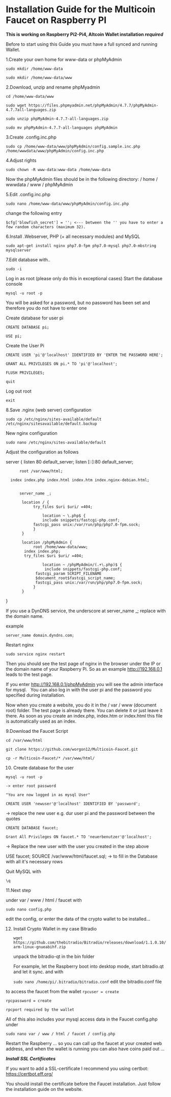 
# Installation Guide for the Multicoin Faucet on Raspberry PI
**This is working on Raspberry Pi2-Pi4, Altcoin Wallet installation _required_**

Before to start using this Guide you must have a full synced and running Wallet.

1.Create your own home for www-data or phpMyAdmin

  `sudo mkdir /home/www-data`
  
  `sudo mkdir /home/www-data/www`

2.Download, unzip and rename phpMyadmin

  `cd /home/www-data/www`
  
  `sudo wget https://files.phpmyadmin.net/phpMyAdmin/4.7.7/phpMyAdmin-4.7.7all-languages.zip`
  
  `sudo unzip phpMyAdmin-4.7.7-all-languages.zip`
  
  `sudo mv phpMyAdmin-4.7.7-all-languages phpMyAdmin` 
  

3.Create .config.inc.php

  `sudo cp /home/www-data/www/phpMyAdmin/config.sample.inc.php /home/wwwdata/www/phpMyAdmin/config.inc.php`

4.Adjust rights

 `sudo chown -R www-data:www-data /home/www-data`
 
  Now the phpMyAdmin files should be in the following directory: / home / wwwdata / www / phpMyAdmin

5.Edit .config.inc.php

  `sudo nano /home/www-data/www/phpMyAdmin/config.inc.php`
  
  change the following entry
  
  `$cfg['blowfish_secret'] = ''; <--- between the '' you have to enter a few random characters (maximum 32).`
  
6.Install .Webserver, PHP (+ all necessary modules) and MySQL

  `sudo apt-get install nginx php7.0-fpm php7.0-mysql php7.0-mbstring mysqlserver`
  
7.Edit database with..

  `sudo -i `
  
  Log in as root (please only do this in exceptional cases) Start the database console
  
  `mysql -u root -p`
  
  You will be asked for a password, but no password has been set and therefore you do not have to enter one
  
  Create database for user pi
  
  `CREATE DATABASE pi;`
  
  `USE pi;`
  
  Create the User Pi
  
  `CREATE USER 'pi'@'localhost' IDENTIFIED BY 'ENTER THE PASSWORD HERE';`
  
  `GRANT ALL PRIVILEGES ON pi.* TO 'pi'@'localhost';`
  
  `FLUSH PRIVILEGES;`
  
  `quit`
  
  Log out root
  
  `exit`
  
8.Save .nginx (web server) configuration

  `sudo cp /etc/nginx/sites-available/default /etc/nginx/sitesavailable/default.backup`
  
  New nginx configuration
  
  `sudo nano /etc/nginx/sites-available/default`
  
  Adjust the configuration as follows
  
  server { 
          listen 80 default_server;
	  listen [::]:80 default_server; 
 
          root /var/www/html;
          
	  index index.php index.html index.htm index.nginx-debian.html;
          
 
          server_name _;
 
           location / {
	            try_files $uri $uri/ =404; 
 
                    location ~ \.php$ {
		            include snippets/fastcgi-php.conf;
			    fastcgi_pass unix:/var/run/php/php7.0-fpm.sock;
	            }  
           } 
 
           location /phpMyAdmin {
	            root /home/www-data/www;
		    index index.php;
		    try_files $uri $uri/ =404;
 
                    location ~ /phpMyAdmin/(.+\.php)$ {
		             include snippets/fastcgi-php.conf;
			     fastcgi_param SCRIPT_FILENAME
			     $document_root$fastcgi_script_name;
			     fastcgi_pass unix:/var/run/php/php7.0-fpm.sock;
	            }
           }
  }
  
  
  If you use a DynDNS service, the underscore at server_name _; replace with the domain name.
  
  example
  
  `server_name domain.dyndns.com;`
  
  Restart nginx
  
  `sudo service nginx restart`
  
  Then you should see the test page of nginx in the browser under the IP or the domain name of your Raspberry Pi.
  So as an example http://192.168.0.1 leads to the test page.
  
  If you enter http://192.168.0.1/phpMyAdmin you will see the admin interface for mysql.
 
  You can also log in with the user pi and the password you specified during installation.
  
  Now when you create a website, you do it in the / var / www (document root) folder. The test page is already there. 
  You can delete it
  or just leave it there. As soon as you create an index.php, index.htm or index.html this file is automatically used as an index.
  

9.Download the Faucet Script 

  `cd /var/www/html`
  
  `git clone https://github.com/worgon12/Multicoin-Faucet.git`
  
  `cp -r Multicoin-Faucet/* /var/www/html/`
  
  
  
10. Create database for the user

   `mysql -u root -p`
   
   `-> enter root password`
   
   `"You are now logged in as mysql User"`
   
   `CREATE USER 'newuser'@'localhost' IDENTIFIED BY 'password';`
   
   -> replace the new user e.g. dur user pi and the password between the quotes
   
   `CREATE DATABASE faucet;`
   
   `Grant All Privileges ON faucet.* TO 'neuerbenutzer'@'localhost';`
   
   -> Replace the new user with the user you created in the step above
   
   USE faucet; SOURCE /var/www/html/faucet.sql; -> to fill in the Database with all it's necessary rows
   
   Quit MySQL with
   
   `\q `
  
  
11.Next step

   under var / www / html / faucet with
   
   `sudo nano config.php`
   
   edit the config, or enter the data of the crypto wallet to be installed...
  
 

12. Install Crypto Wallet in my case Bitradio
    
    `wget https://github.com/thebitradio/Bitradio/releases/download/1.1.0.10/arm-linux-gnueabihf.zip`
    
    unpack the bitradio-qt in the bin folder
    
    For example, let the Raspberry boot into desktop mode, start bitradio.qt and let it sync. and with
    
    `sudo nano /home/pi/.bitradio/bitradio.conf`
    edit the bitradio.conf file
    

   to access the faucet from the wallet
   `rpcuser = create`
   
   `rpcpassword = create`
   
   `rpcport required by the wallet`
  
   All of this also includes your mysql access data in the Faucet config.php under
   
   `sudo nano var / www / html / faucet / config.php`
   
   Restart the Raspberry ... so you can call up the faucet at your created web address, and when the wallet is running you can also have    coins paid out ...
   
   




**_Install SSL Certificates_**

If you want to add a SSL-certificate I recommend you using certbot: https://certbot.eff.org/

You should install the certificate before the Faucet installation. Just follow the installation guide on the website.






	
